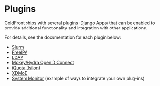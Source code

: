 # Plugins

ColdFront ships with several plugins (Django Apps) that can be enabled to
provide additional functionality and integration with other applications.

For details, see the documentation for each plugin below:

- [Slurm](https://github.com/ubccr/coldfront/tree/master/coldfront/plugins/slurm)
- [FreeIPA](https://github.com/ubccr/coldfront/tree/master/coldfront/plugins/freeipa)
- [LDAP](https://github.com/ubccr/coldfront/tree/master/coldfront/plugins/ldap_user_search)
- [Mokey/Hydra OpenID Connect](https://github.com/ubccr/coldfront/tree/master/coldfront/plugins/mokey_oidc)
- [iQuota (Isilon)](https://github.com/ubccr/coldfront/tree/master/coldfront/plugins/iquota)
- [XDMoD](https://github.com/ubccr/coldfront/tree/master/coldfront/plugins/xdmod)
- [System Monitor](https://github.com/ubccr/coldfront/tree/master/coldfront/plugins/system_monitor) (example of ways to integrate your own plug-ins)
